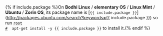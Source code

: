 {% if include.package %}On **Bodhi Linux** / **elementary OS** / **Linux Mint** / **Ubuntu** / **Zorin OS**, its package name is [`{{ include.package }}`](http://packages.ubuntu.com/search?keywords={{ include.package }}) so run <code><span class = "coder"><abbr title="This command is to be run as root user; to enter root run the su command">root #</abbr></span> &nbsp;apt-get install -y {{ include.package }}</code> to install it.{% endif %}
